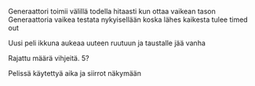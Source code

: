 Generaattori toimii välillä todella hitaasti kun ottaa vaikean tason
Generaattoria vaikea testata nykyisellään koska lähes kaikesta tulee timed out

Uusi peli ikkuna aukeaa uuteen ruutuun ja taustalle jää vanha

Rajattu määrä vihjeitä. 5?

Pelissä käytettyä aika ja siirrot näkymään
